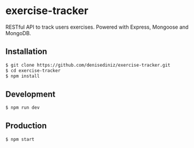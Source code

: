 # exercise-tracker
RESTful API to track users exercises. Powered with Express, Mongoose and MongoDB.

## Installation
```bash
$ git clone https://github.com/denisediniz/exercise-tracker.git
$ cd exercise-tracker
$ npm install
```

## Development
```bash
$ npm run dev
```

## Production
```bash
$ npm start
```